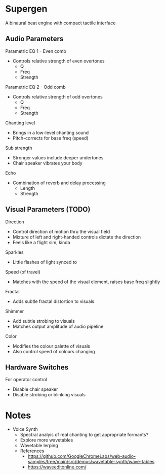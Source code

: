 
# Supergen

A binaural beat engine with compact tactile interface


## Audio Parameters

Parametric EQ 1 - Even comb
- Controls relative strength of even overtones
  - Q
  - Freq
  - Strength

Parametric EQ 2 - Odd comb
- Controls relative strength of odd overtones
  - Q
  - Freq
  - Strength

Chanting level
- Brings in a low-level chanting sound
- Pitch-corrects for base freq (speed)

Sub strength
- Stronger values include deeper undertones
- Chair speaker vibrates your body

Echo
- Combination of reverb and delay processing
  - Length
  - Strength


## Visual Parameters (TODO)

Direction
- Control direction of motion thru the visual field
- Mixture of left and right-handed controls dictate the direction
- Feels like a flight sim, kinda

Sparkles
- Little flashes of light synced to

Speed (of travel)
- Matches with the speed of the visual element, raises base freq slightly

Fractal
- Adds subtle fractal distortion to visuals

Shimmer
- Add subtle strobing to visuals
- Matches output amplitude of audio pipeline

Color
- Modifies the colour palette of visuals
- Also control speed of colours changing


## Hardware Switches

For operator control

- Disable chair speaker
- Disable strobing or blinking visuals

# Notes

- Voice Synth
  - Spectral analyis of real chanting to get appropriate formants?
  - Explore more wavetables
  - Wavetable lerping
  - References
    - https://github.com/GoogleChromeLabs/web-audio-samples/tree/main/src/demos/wavetable-synth/wave-tables
    - https://waveeditonline.com/ 

